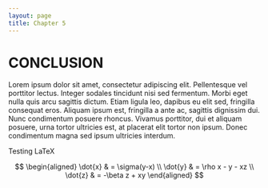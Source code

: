 ```yaml
---
layout: page
title: Chapter 5
---
```


# CONCLUSION #

Lorem ipsum dolor sit amet, consectetur adipiscing elit. Pellentesque vel porttitor lectus. Integer sodales tincidunt nisi sed fermentum. Morbi eget nulla quis arcu sagittis dictum. Etiam ligula leo, dapibus eu elit sed, fringilla consequat eros. Aliquam ipsum est, fringilla a ante ac, sagittis dignissim dui. Nunc condimentum posuere rhoncus. Vivamus porttitor, dui et aliquam posuere, urna tortor ultricies est, at placerat elit tortor non ipsum. Donec condimentum magna sed ipsum ultricies interdum.

Testing LaTeX

$$ \begin{aligned} \dot{x} & = \sigma(y-x) \\ \dot{y} & = \rho x - y - xz \\ \dot{z} & = -\beta z + xy \end{aligned} $$
